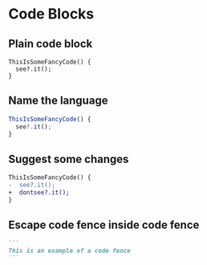 # Code Blocks

## Plain code block

```
ThisIsSomeFancyCode() {
  see?.it();
}
```

## Name the language

```jsx
ThisIsSomeFancyCode() {
  see?.it();
}
```

## Suggest some changes

```diff
ThisIsSomeFancyCode() {
-  see?.it();
+  dontsee?.it();
}
```

## Escape code fence inside code fence

````md
```
This is an example of a code fence
```
````
